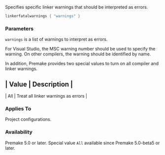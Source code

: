 Specifies specific linker warnings that should be interpreted as errors.

```lua
linkerfatalwarnings { "warnings" }
```

### Parameters ###

`warnings` is a list of warnings to interpret as errors.

For Visual Studio, the MSC warning number should be used to specify the warning. On other compilers, the warning should be identified by name.

In addition, Premake provides two special values to turn on all compiler and linker warnings.

| Value   | Description                   |
-------------------------------------------
| All | Treat all linker warnings as errors   |

### Applies To ###

Project configurations.

### Availability ###

Premake 5.0 or later. Special value `All` available since Premake 5.0-beta5 or later.
